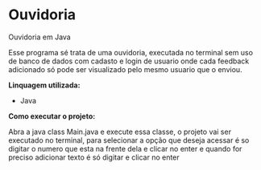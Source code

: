 # Ouvidoria
Ouvidoria em Java

Esse programa sé trata de uma ouvidoria, executada no terminal sem uso de banco de dados com cadasto e login de usuario onde cada feedback adicionado só pode ser visualizado pelo mesmo usuario que o enviou.

**Linquagem utilizada:**

- Java

**Como executar o projeto:**

Abra a java class Main.java e execute essa classe, o projeto vai ser executado no terminal, para selecionar a opção que deseja acessar é so digitar o numero que esta na frente dela e clicar no enter e quando for preciso adicionar texto é só digitar e clicar no enter

